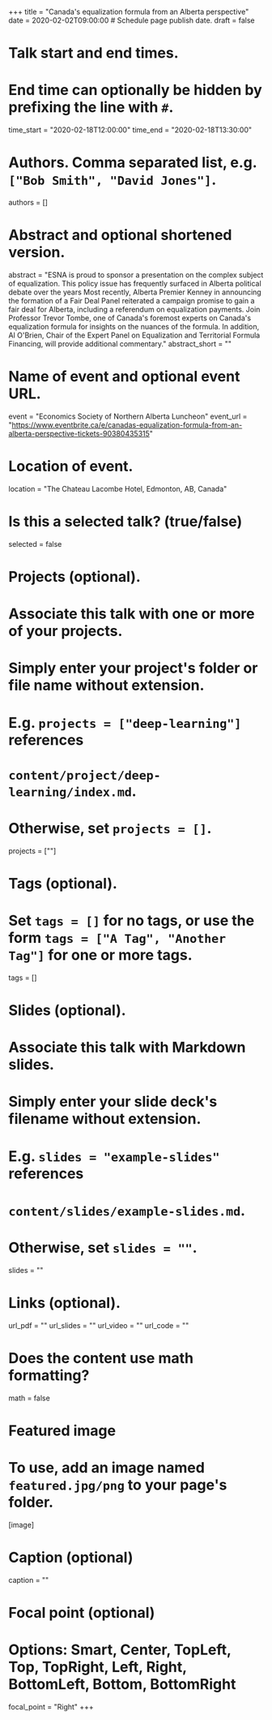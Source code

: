 +++
title = "Canada's equalization formula from an Alberta perspective"
date = 2020-02-02T09:00:00  # Schedule page publish date.
draft = false

# Talk start and end times.
#   End time can optionally be hidden by prefixing the line with `#`.
time_start = "2020-02-18T12:00:00"
time_end = "2020-02-18T13:30:00"

# Authors. Comma separated list, e.g. `["Bob Smith", "David Jones"]`.
authors = []

# Abstract and optional shortened version.
abstract = "ESNA is proud to sponsor a presentation on the complex subject of equalization. This policy issue has frequently surfaced in Alberta political debate over the years Most recently, Alberta Premier Kenney in announcing the formation of a Fair Deal Panel reiterated a campaign promise to gain a fair deal for Alberta, including a referendum on equalization payments. Join Professor Trevor Tombe, one of Canada's foremost experts on Canada's equalization formula for insights on the nuances of the formula. In addition, Al O'Brien, Chair of the Expert Panel on Equalization and Territorial Formula Financing, will provide additional commentary."
abstract_short = ""

# Name of event and optional event URL.
event = "Economics Society of Northern Alberta Luncheon"
event_url = "https://www.eventbrite.ca/e/canadas-equalization-formula-from-an-alberta-perspective-tickets-90380435315"

# Location of event.
location = "The Chateau Lacombe Hotel, Edmonton, AB, Canada"

# Is this a selected talk? (true/false)
selected = false

# Projects (optional).
#   Associate this talk with one or more of your projects.
#   Simply enter your project's folder or file name without extension.
#   E.g. `projects = ["deep-learning"]` references 
#   `content/project/deep-learning/index.md`.
#   Otherwise, set `projects = []`.
projects = [""]

# Tags (optional).
#   Set `tags = []` for no tags, or use the form `tags = ["A Tag", "Another Tag"]` for one or more tags.
tags = []

# Slides (optional).
#   Associate this talk with Markdown slides.
#   Simply enter your slide deck's filename without extension.
#   E.g. `slides = "example-slides"` references 
#   `content/slides/example-slides.md`.
#   Otherwise, set `slides = ""`.
slides = ""

# Links (optional).
url_pdf = ""
url_slides = ""
url_video = ""
url_code = ""

# Does the content use math formatting?
math = false

# Featured image
# To use, add an image named `featured.jpg/png` to your page's folder. 
[image]
  # Caption (optional)
  caption = ""

  # Focal point (optional)
  # Options: Smart, Center, TopLeft, Top, TopRight, Left, Right, BottomLeft, Bottom, BottomRight
  focal_point = "Right"
+++


